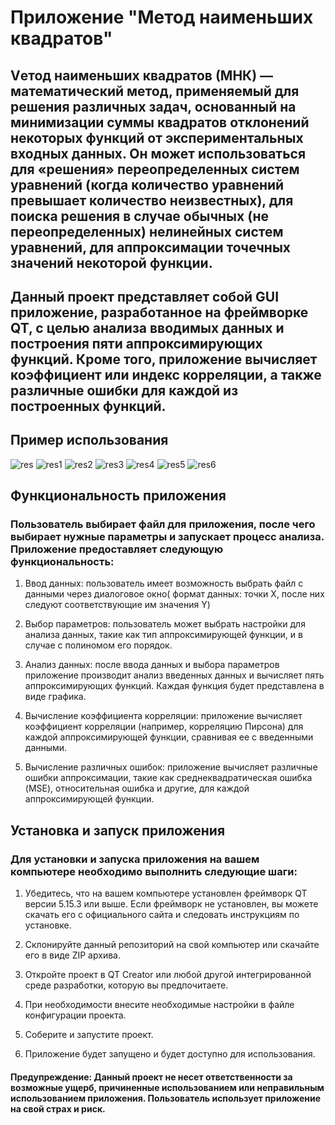 # Приложение "Метод наименьших квадратов"
## Vетод наименьших квадратов (МНК) — математический метод, применяемый для решения различных задач, основанный на минимизации суммы квадратов отклонений некоторых функций от экспериментальных входных данных. Он может использоваться для «решения» переопределенных систем уравнений (когда количество уравнений превышает количество неизвестных), для поиска решения в случае обычных (не переопределенных) нелинейных систем уравнений, для аппроксимации точечных значений некоторой функции. 
## Данный проект представляет собой GUI приложение, разработанное на фреймворке QT, с целью анализа вводимых данных и построения пяти аппроксимирующих функций. Кроме того, приложение вычисляет коэффициент или индекс корреляции, а также различные ошибки для каждой из построенных функций.

## Пример использования
![res](image-1.png)
![res1](image-2.png)
![res2](image-3.png)
![res3](image-4.png)
![res4](image-5.png)
![res5](image-6.png)
![res6](image-7.png)



## Функциональность приложения
### Пользователь выбирает файл для приложения, после чего выбирает нужные параметры и запускает процесс анализа. Приложение предоставляет следующую функциональность:

1. Ввод данных: пользователь имеет возможность выбрать файл с данными через диалоговое окно( формат данных: точки X, после них следуют соответствующие им значения Y)
2. Выбор параметров: пользователь может выбрать настройки для анализа данных, такие как тип аппроксимирующей функции, и в случае с полиномом его порядок.

3. Анализ данных: после ввода данных и выбора параметров приложение производит анализ введенных данных и вычисляет пять аппроксимирующих функций. Каждая функция будет представлена в виде графика.

4. Вычисление коэффициента корреляции: приложение вычисляет коэффициент корреляции (например, корреляцию Пирсона) для каждой аппроксимирующей функции, сравнивая ее с введенными данными.

5. Вычисление различных ошибок: приложение вычисляет различные ошибки аппроксимации, такие как среднеквадратическая ошибка (MSE), относительная ошибка и другие, для каждой аппроксимирующей функции.

## Установка и запуск приложения
### Для установки и запуска приложения на вашем компьютере необходимо выполнить следующие шаги:

1. Убедитесь, что на вашем компьютере установлен фреймворк QT версии 5.15.3 или выше. Если фреймворк не установлен, вы можете скачать его с официального сайта и следовать инструкциям по установке.

2. Склонируйте данный репозиторий на свой компьютер или скачайте его в виде ZIP архива.

3. Откройте проект в QT Creator или любой другой интегрированной среде разработки, которую вы предпочитаете.

4. При необходимости внесите необходимые настройки в файле конфигурации проекта.

5. Соберите и запустите проект.

6. Приложение будет запущено и будет доступно для использования.

#### Предупреждение: Данный проект не несет ответственности за возможные ущерб, причиненные использованием или неправильным использованием приложения. Пользователь использует приложение на свой страх и риск.

